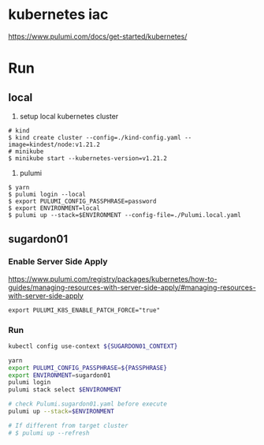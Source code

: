 # kubernetes iac

https://www.pulumi.com/docs/get-started/kubernetes/

# Run

## local

1. setup local kubernetes cluster

```console
# kind
$ kind create cluster --config=./kind-config.yaml --image=kindest/node:v1.21.2
# minikube
$ minikube start --kubernetes-version=v1.21.2
```

1. pulumi

```console
$ yarn
$ pulumi login --local
$ export PULUMI_CONFIG_PASSPHRASE=password
$ export ENVIRONMENT=local
$ pulumi up --stack=$ENVIRONMENT --config-file=./Pulumi.local.yaml
```

## sugardon01

### Enable Server Side Apply

<https://www.pulumi.com/registry/packages/kubernetes/how-to-guides/managing-resources-with-server-side-apply/#managing-resources-with-server-side-apply>

```
export PULUMI_K8S_ENABLE_PATCH_FORCE="true"
```

### Run

```bash
kubectl config use-context ${SUGARDON01_CONTEXT}

yarn
export PULUMI_CONFIG_PASSPHRASE=${PASSPHRASE}
export ENVIRONMENT=sugardon01
pulumi login
pulumi stack select $ENVIRONMENT

# check Pulumi.sugardon01.yaml before execute
pulumi up --stack=$ENVIRONMENT

# If different from target cluster
# $ pulumi up --refresh
```
